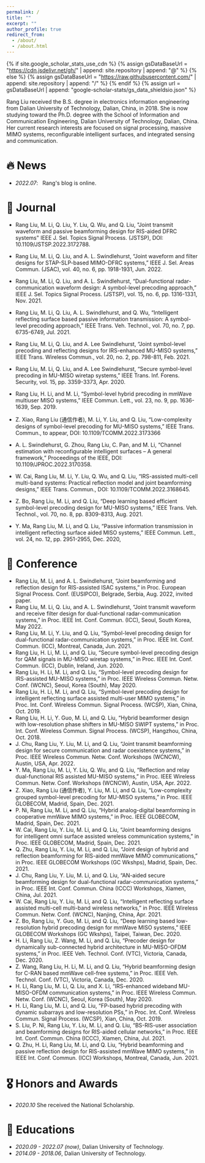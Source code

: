 ```yaml
---
permalink: /
title: ""
excerpt: ""
author_profile: true
redirect_from: 
  - /about/
  - /about.html
---
```


{% if site.google_scholar_stats_use_cdn %}
{% assign gsDataBaseUrl = "https://cdn.jsdelivr.net/gh/" | append: site.repository | append: "@" %}
{% else %}
{% assign gsDataBaseUrl = "https://raw.githubusercontent.com/" | append: site.repository | append: "/" %}
{% endif %}
{% assign url = gsDataBaseUrl | append: "google-scholar-stats/gs_data_shieldsio.json" %}

<span class='anchor' id='about-me'></span>

Rang Liu received the B.S. degree in electronics information engineering from Dalian University of Technology, Dalian, China, in 2018. She is now studying toward the Ph.D. degree with the School of Information and Communication Engineering, Dalian University of Technology, Dalian, China.
Her current research interests are focused on signal processing, massive MIMO systems, reconfigurable intelligent surfaces, and integrated sensing and communication. 



# 🔥 News
- *2022.07*: &nbsp; Rang's blog is online.


# 📝 Journal 

- Rang Liu, M. Li, Q. Liu, Y. Liu, Q. Wu, and Q. Liu, "Joint transmit waveform and passive beamforming design for RIS-aided DFRC systems" IEEE J. Sel. Topics Signal Process. (JSTSP), DOI: 10.1109/JSTSP.2022.3172788.

-	Rang Liu, M. Li, Q. Liu, and A. L. Swindlehurst, “Joint waveform and filter designs for STAP-SLP-based MIMO-DFRC systems,” IEEE J. Sel. Areas Commun. (JSAC), vol. 40, no. 6, pp. 1918-1931, Jun. 2022.

-	Rang Liu, M. Li, Q. Liu, and A. L. Swindlehurst, “Dual-functional radar-communication waveform design: A symbol-level precoding approach,” IEEE J. Sel. Topics Signal Process. (JSTSP), vol. 15, no. 6, pp. 1316-1331, Nov. 2021.

-	Rang Liu, M. Li, Q. Liu, A. L. Swindlehurst, and Q. Wu, “Intelligent reflecting surface based passive information transmission: A symbol-level precoding approach,” IEEE Trans. Veh. Technol., vol. 70, no. 7, pp. 6735-6749, Jul. 2021.

-	Rang Liu, M. Li, Q. Liu, and A. Lee Swindlehurst, “Joint symbol-level precoding and reflecting designs for IRS-enhanced MU-MISO systems,” IEEE Trans. Wireless Commun., vol. 20, no. 2, pp. 798-811, Feb. 2021.

-	Rang Liu, M. Li, Q. Liu, and A. Lee Swindlehurst, “Secure symbol-level precoding in MU-MISO wiretap systems,” IEEE Trans. Inf. Forens. Security, vol. 15, pp. 3359-3373, Apr. 2020.

-	Rang Liu, H. Li, and M. Li, “Symbol-level hybrid precoding in mmWave multiuser MISO systems,” IEEE Commun. Lett., vol. 23, no. 9, pp. 1636-1639, Sep. 2019.

-	Z. Xiao, Rang Liu (通信作者), M. Li, Y. Liu, and Q. Liu, “Low-complexity designs of symbol-level precoding for MU-MISO systems,” IEEE Trans. Commun., to appear, DOI: 10.1109/TCOMM.2022.3173366

-	A. L. Swindlehurst, G. Zhou, Rang Liu, C. Pan, and M. Li, “Channel estimation with reconfigurable intelligent surfaces – A general framework,” Proceedings of the IEEE, DOI: 10.1109/JPROC.2022.3170358.

-	W. Cai, Rang Liu, M. Li, Y. Liu, Q. Wu, and Q. Liu, “IRS-assisted multi-cell multi-band systems: Practical reflection model and joint beamforming designs,” IEEE Trans. Commun., DOI: 10.1109/TCOMM.2022.3168645.

-	Z. Bo, Rang Liu, M. Li, and Q. Liu, “Deep learning based efficient symbol-level precoding design for MU-MISO systems,” IEEE Trans. Veh. Technol., vol. 70, no. 8, pp. 8309-8313, Aug. 2021.

-	Y. Ma, Rang Liu, M. Li, and Q. Liu, “Passive information transmission in intelligent reflecting surface aided MISO systems,” IEEE Commun. Lett., vol. 24, no. 12, pp. 2951-2955, Dec. 2020,

# 📝 Conference
-	Rang Liu, M. Li, and A. L. Swindlehurst, “Joint beamforming and reflection design for RIS-assisted ISAC systems,” in Proc. European Signal Process. Conf. (EUSIPCO), Belgrade, Serbia, Aug. 2022, invited paper.
-	Rang Liu, M. Li, Q. Liu, and A. L. Swindlehurst, “Joint transmit waveform and receive filter design for dual-functional radar-communication systems,” in Proc. IEEE Int. Conf. Commun. (ICC), Seoul, South Korea, May 2022.
-	Rang Liu, M. Li, Y. Liu, and Q. Liu, “Symbol-level precoding design for dual-functional radar-communication systems,” in Proc. IEEE Int. Conf. Commun. (ICC), Montreal, Canada, Jun. 2021.
-	Rang Liu, H. Li, M. Li, and Q. Liu, “Secure symbol-level precoding design for QAM signals in MU-MISO wiretap systems,” in Proc. IEEE Int. Conf. Commun. (ICC), Dublin, Ireland, Jun. 2020.
-	Rang Liu, H. Li, M. Li, and Q. Liu, “Symbol-level precoding design for IRS-assisted MU-MISO systems,” in Proc. IEEE Wireless Commun. Netw. Conf. (WCNC), Seoul, Korea (South), May 2020.
-	Rang Liu, H. Li, M. Li, and Q. Liu, “Symbol-level precoding design for intelligent reflecting surface assisted multi-user MIMO systems,” in Proc. Int. Conf. Wireless Commun. Signal Process. (WCSP), Xian, China, Oct. 2019.
-	Rang Liu, H. Li, Y. Guo, M. Li, and Q. Liu, “Hybrid beamformer design with low-resolution phase shifters in MU-MISO SWIPT systems,” in Proc. Int. Conf. Wireless Commun. Signal Process. (WCSP), Hangzhou, China, Oct. 2018.
-	J. Chu, Rang Liu, Y. Liu, M. Li, and Q. Liu, “Joint transmit beamforming design for secure communication and radar coexistence systems,” in Proc. IEEE Wireless Commun. Netw. Conf. Workshops (WCNCW), Austin, USA, Apr. 2022.
-	Y. Ma, Rang Liu, M. Li, Y. Liu, Q. Wu, and Q. Liu, “Reflection and relay dual-functional RIS assisted MU-MISO systems,” in Proc. IEEE Wireless Commun. Netw. Conf. Workshops (WCNCW), Austin, USA, Apr. 2022.
-	Z. Xiao, Rang Liu (通信作者), Y. Liu, M. Li, and Q. Liu, “Low-complexity grouped symbol-level precoding for MU-MISO systems,” in Proc. IEEE GLOBECOM, Madrid, Spain, Dec. 2021. 
-	P. Ni, Rang Liu, M. Li, and Q. Liu, “Hybrid analog-digital beamforming in cooperative mmWave MIMO systems,” in Proc. IEEE GLOBECOM, Madrid, Spain, Dec. 2021.
-	W. Cai, Rang Liu, Y. Liu, M. Li, and Q. Liu, “Joint beamforming designs for intelligent omni surface assisted wreless communication systems,” in Proc. IEEE GLOBECOM, Madrid, Spain, Dec. 2021.
-	Q. Zhu, Rang Liu, Y. Liu, M. Li, and Q. Liu, “Joint design of hybrid and reflection beamforming for RIS-aided mmWave MIMO communications,” in Proc. IEEE GLOBECOM Workshops (GC Wkshps), Madrid, Spain, Dec. 2021.
-	J. Chu, Rang Liu, Y. Liu, M. Li, and Q. Liu, “AN-aided secure beamforming design for dual-functional radar-communication systems,” in Proc. IEEE Int. Conf. Commun. China (ICCC) Workshops, Xiamen, China, Jul. 2021.
-	W. Cai, Rang Liu, Y. Liu, M. Li, and Q. Liu, “Intelligent reflecting surface assisted multi-cell multi-band wireless networks,” in Proc. IEEE Wireless Commun. Netw. Conf. (WCNC), Nanjing, China, Apr. 2021.
-	Z. Bo, Rang Liu, Y. Guo, M. Li, and Q. Liu, “Deep learning based low-resolution hybrid precoding design for mmWave MISO systems,” IEEE GLOBECOM Workshops (GC Wkshps), Taipei, Taiwan, Dec. 2020.
-	H. Li, Rang Liu, Z. Wang, M. Li, and Q. Liu, “Precoder design for dynamically sub-connected hybrid architecture in MU-MISO-OFDM systems,” in Proc. IEEE Veh. Technol. Conf. (VTC), Victoria, Canada, Dec. 2020.
-	Z. Wang, Rang Liu, H. Li, M. Li, and Q. Liu, “Hybrid beamforming design for C-RAN based mmWave cell-free systems,” in Proc. IEEE Veh. Technol. Conf. (VTC), Victoria, Canada, Dec. 2020.
-	H. Li, Rang Liu, M. Li, Q. Liu, and X. Li, “IRS-enhanced wideband MU-MISO-OFDM communication systems,” in Proc. IEEE Wireless Commun. Netw. Conf. (WCNC), Seoul, Korea (South), May 2020.
-	H. Li, Rang Liu, M. Li, and Q. Liu, “FP-based hybrid precoding with dynamic subarrays and low-resolution PSs,” in Proc. Int. Conf. Wireless Commun. Signal Process. (WCSP), Xian, China, Oct. 2019.
-	S. Liu, P. Ni, Rang Liu, Y. Liu, M. Li, and Q. Liu, “BS-RIS-user association and beamforming designs for RIS-aided cellular networks,” in Proc. IEEE Int. Conf. Commun. China (ICCC), Xiamen, China, Jul. 2021.
-	Q. Zhu, H. Li, Rang Liu, M. Li, and Q. Liu, “Hybrid beamforming and passive reflection design for RIS-assisted mmWave MIMO systems,” in IEEE Int. Conf. Commun. (ICC) Workshops, Montreal, Canada, Jun. 2021.



# 🎖 Honors and Awards
- *2020.10* She received the National Scholarship.

# 📖 Educations
- *2020.09 - 2022.07 (now)*, Dalian University of Technology.
- *2014.09 - 2018.06*, Dalian University of Technology. 
